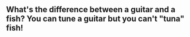 ## What's the difference between a guitar and a fish? You can tune a guitar but you can't "tuna" fish!
